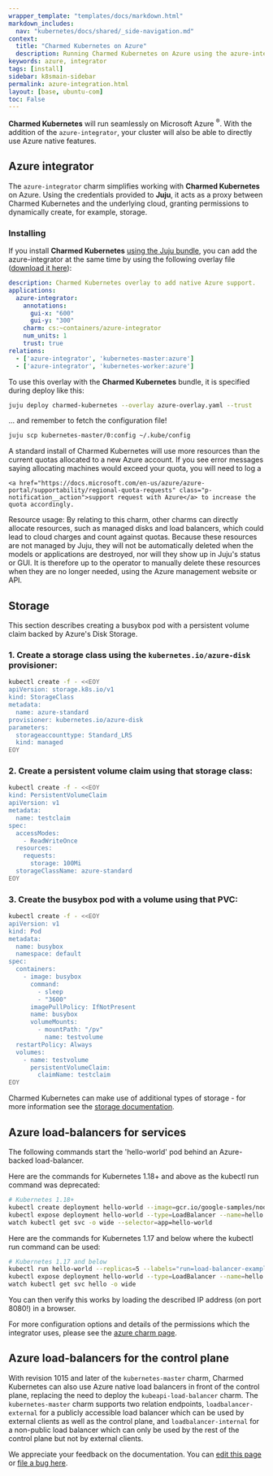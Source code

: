 ```yaml
---
wrapper_template: "templates/docs/markdown.html"
markdown_includes:
  nav: "kubernetes/docs/shared/_side-navigation.md"
context:
  title: "Charmed Kubernetes on Azure"
  description: Running Charmed Kubernetes on Azure using the azure-integrator.
keywords: azure, integrator
tags: [install]
sidebar: k8smain-sidebar
permalink: azure-integration.html
layout: [base, ubuntu-com]
toc: False
---
```


**Charmed Kubernetes** will run seamlessly on Microsoft Azure <sup>&reg;</sup>.
With the  addition of the `azure-integrator`, your cluster will also be able
to directly  use Azure native features.


## Azure integrator

The `azure-integrator` charm simplifies working with **Charmed Kubernetes** on
Azure. Using the credentials provided to **Juju**, it acts as a proxy between
Charmed Kubernetes and the underlying cloud, granting permissions to
dynamically create, for example, storage.

### Installing

If you install **Charmed Kubernetes** [using the Juju bundle][install],
you can add the azure-integrator at the same time by using the following
overlay file ([download it here][asset-azure-overlay]):

```yaml
description: Charmed Kubernetes overlay to add native Azure support.
applications:
  azure-integrator:
    annotations:
      gui-x: "600"
      gui-y: "300"
    charm: cs:~containers/azure-integrator
    num_units: 1
    trust: true
relations:
  - ['azure-integrator', 'kubernetes-master:azure']
  - ['azure-integrator', 'kubernetes-worker:azure']
  ```

To use this overlay with the **Charmed Kubernetes** bundle, it is specified
during deploy like this:

```bash
juju deploy charmed-kubernetes --overlay azure-overlay.yaml --trust
```

... and remember to fetch the configuration file!

```bash
juju scp kubernetes-master/0:config ~/.kube/config
```

<div class="p-notification--information">
  <p class="p-notification__response">
    A standard install of Charmed Kubernetes will use more resources than the
    current quotas allocated to a new Azure account. If you see error messages
    saying allocating machines would exceed your quota, you will need to log a

    <a href="https://docs.microsoft.com/en-us/azure/azure-portal/supportability/regional-quota-requests" class="p-notification__action">support request with Azure</a> to increase the quota accordingly.

  </p>
</div>



<div class="p-notification--caution">
  <p class="p-notification__response">
    <span class="p-notification__status">Resource usage:</span>
    By relating to this charm, other charms can directly allocate resources, such
    as managed disks and load balancers, which could lead to cloud charges and
    count against quotas. Because these resources are not managed by Juju, they
    will not be automatically deleted when the models or applications are
    destroyed, nor will they show up in Juju's status or GUI. It is therefore up
    to the operator to manually delete these resources when they are no longer
    needed, using the Azure management website or API.
  </p>
</div>

## Storage

This section describes creating a busybox pod with a persistent volume claim
backed by
Azure's Disk Storage.

### 1. Create a storage class using the `kubernetes.io/azure-disk` provisioner:


```bash
kubectl create -f - <<EOY
apiVersion: storage.k8s.io/v1
kind: StorageClass
metadata:
  name: azure-standard
provisioner: kubernetes.io/azure-disk
parameters:
  storageaccounttype: Standard_LRS
  kind: managed
EOY
```

### 2. Create a persistent volume claim using that storage class:

```bash
kubectl create -f - <<EOY
kind: PersistentVolumeClaim
apiVersion: v1
metadata:
  name: testclaim
spec:
  accessModes:
    - ReadWriteOnce
  resources:
    requests:
      storage: 100Mi
  storageClassName: azure-standard
EOY
```

### 3. Create the busybox pod with a volume using that PVC:

```bash
kubectl create -f - <<EOY
apiVersion: v1
kind: Pod
metadata:
  name: busybox
  namespace: default
spec:
  containers:
    - image: busybox
      command:
        - sleep
        - "3600"
      imagePullPolicy: IfNotPresent
      name: busybox
      volumeMounts:
        - mountPath: "/pv"
          name: testvolume
  restartPolicy: Always
  volumes:
    - name: testvolume
      persistentVolumeClaim:
        claimName: testclaim
EOY
```

Charmed Kubernetes can make use of additional types of storage - for more
information see the [storage documentation][storage].

## Azure load-balancers for services

The following commands start the 'hello-world' pod behind an Azure-backed
load-balancer.

Here are the commands for Kubernetes 1.18+ and above as the kubectl run command was deprecated:

```bash
# Kubernetes 1.18+
kubectl create deployment hello-world --image=gcr.io/google-samples/node-hello:1.0  --port=8080
kubectl expose deployment hello-world --type=LoadBalancer --name=hello
watch kubectl get svc -o wide --selector=app=hello-world
```

Here are the commands for Kubernetes 1.17 and below where the kubectl run command can be used:

```bash
# Kubernetes 1.17 and below
kubectl run hello-world --replicas=5 --labels="run=load-balancer-example" --image=gcr.io/google-samples/node-hello:1.0  --port=8080
kubectl expose deployment hello-world --type=LoadBalancer --name=hello
watch kubectl get svc hello -o wide
```

You can then verify this works by loading the described IP address (on port
8080!) in a browser.

For more configuration options and details of the permissions which the integrator uses,
please see the [azure charm page][azure-integrator].

## Azure load-balancers for the control plane

With revision 1015 and later of the `kubernetes-master` charm, Charmed
Kubernetes can also use Azure native load balancers in front of the control
plane, replacing the need to deploy the `kubeapi-load-balancer` charm. The
`kubernetes-master` charm supports two relation endpoints, `loadbalancer-external`
for a publicly accessible load balancer which can be used by external clients as
well as the control plane, and `loadbalancer-internal` for a non-public load
balancer which can only be used by the rest of the control plane but not by
external clients.

<!-- LINKS -->

[asset-azure-overlay]: https://raw.githubusercontent.com/charmed-kubernetes/bundle/master/overlays/azure-overlay.yaml

[storage]: /kubernetes/docs/storage
[azure-integrator]: /kubernetes/docs/charm-azure-integrator

[install]: /kubernetes/docs/install-manual

<!-- FEEDBACK -->
<div class="p-notification--information">
  <p class="p-notification__response">
    We appreciate your feedback on the documentation. You can
    <a href="https://github.com/charmed-kubernetes/kubernetes-docs/edit/master/pages/k8s/azure-integration.md" class="p-notification__action">edit this page</a>
    or
    <a href="https://github.com/charmed-kubernetes/kubernetes-docs/issues/new" class="p-notification__action">file a bug here</a>.
  </p>
</div>
